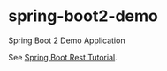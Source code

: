 # spring-boot2-demo
Spring Boot 2 Demo Application

See [Spring Boot Rest Tutorial](https://octoperf.com/blog/2018/02/22/spring-boot-rest-tutorial/).
